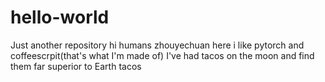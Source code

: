 # hello-world
Just another repository
hi humans
zhouyechuan here i like pytorch and coffeescrpit(that's what I'm made of)
I've had tacos on the moon and find them far superior to Earth tacos
